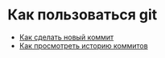 # Как пользоваться git
- [Как сделать новый коммит](./commmit_help.md)
- [Как просмотреть историю коммитов](./log_help.md)
